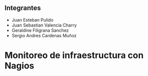## Integrantes

  - Juan Esteban Pulido
  - Juan Sebastian Valencia Charry
  - Geraldine Filigrana Sanchez
  - Sergio Andres Cardenas Muñoz

# Monitoreo de infraestructura con Nagios
